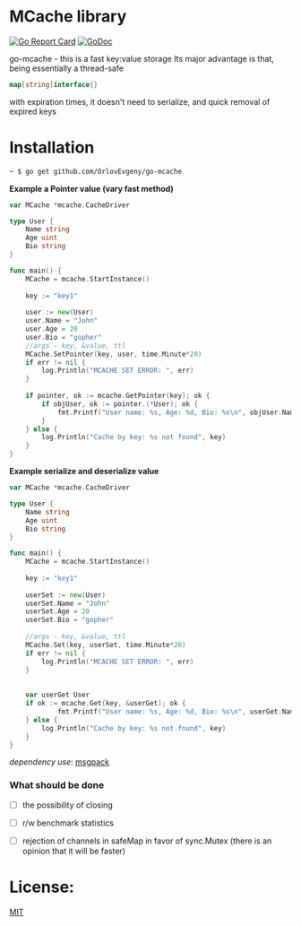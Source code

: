 # MCache library

[![Go Report Card](https://goreportcard.com/badge/github.com/OrlovEvgeny/go-mcache)](https://goreportcard.com/report/github.com/OrlovEvgeny/go-mcache)
[![GoDoc](https://godoc.org/github.com/OrlovEvgeny/go-mcache?status.svg)](https://godoc.org/github.com/OrlovEvgeny/go-mcache)

go-mcache - this is a fast key:value storage
Its major advantage is that, being essentially a thread-safe 
```go 
map[string]interface{}
``` 
with expiration times, it doesn't need to serialize, and quick removal of expired keys

# Installation

```bash
~ $ go get github.com/OrlovEvgeny/go-mcache
```



**Example a Pointer value (vary fast method)**

```go
var MCache *mcache.CacheDriver

type User {
	Name string
	Age uint
	Bio string
}

func main() {
	MCache = mcache.StartInstance()
	
	key := "key1"
	
	user := new(User)
	user.Name = "John"
	user.Age = 20
	user.Bio = "gopher"
	//args - key, &value, ttl
	MCache.SetPointer(key, user, time.Minute*20)
	if err != nil {
		log.Println("MCACHE SET ERROR: ", err)
	}
	
	if pointer, ok := mcache.GetPointer(key); ok {
		if objUser, ok := pointer.(*User); ok {
			fmt.Printf("User name: %s, Age: %d, Bio: %s\n", objUser.Name, objUser.Age, objUser,Bio)
		}
	} else {
		log.Println("Cache by key: %s not found", key)
	}
}
```



**Example serialize and deserialize value**
```go
var MCache *mcache.CacheDriver

type User {
	Name string
	Age uint
	Bio string
}

func main() {
	MCache = mcache.StartInstance()
	
	key := "key1"
	
	userSet := new(User)
	userSet.Name = "John"
	userSet.Age = 20
	userSet.Bio = "gopher"
	
	//args - key, &value, ttl
	MCache.Set(key, userSet, time.Minute*20)
	if err != nil {
		log.Println("MCACHE SET ERROR: ", err)
	}
	
	
	var userGet User
	if ok := mcache.Get(key, &userGet); ok {
            fmt.Printf("User name: %s, Age: %d, Bio: %s\n", userGet.Name, userGet.Age, userGet,Bio)
    } else {
    	log.Println("Cache by key: %s not found", key)
    }
}
```


*dependency use*: [msgpack](https://github.com/vmihailenco/msgpack)


### What should be done

- [ ] the possibility of closing
- [ ] r/w benchmark statistics
- [ ] rejection of channels in safeMap in favor of sync.Mutex (there is an opinion that it will be faster)



# License:

[MIT](LICENSE)

